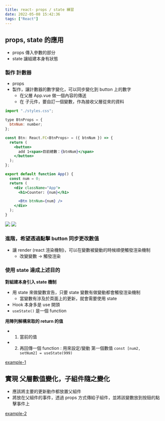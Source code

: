 ```yaml
---
title: react- props / state 練習
date: 2022-05-08 15:42:36
tags: ["React"]
---
```




## props, state 的應用
* props 傳入參數的部分
* state 讓組建本身有狀態

### 製作 計數器
* props
* 製作，讓計數器的數字變化，可以同步變化到 button 上的數字
	* 在父層 App.vue 做一個內容的傳送
	* 在 子元件，要自訂一個變數，作為接收父層從來的資料

```jsx
import "./styles.css";

type BtnProps = {
  btnNum: number;
};

const Btn: React.FC<BtnProps> = ({ btnNum }) => {
  return (
    <button>
      add 1<span>目前總數：{btnNum}</span>
    </button>
  );
};

export default function App() {
  const num = 0;
  return (
    <div className="App">
      <h1>Counter: {num}</h1>

      <Btn btnNum={num} />
    </div>
  );
}
```


![](https://i.imgur.com/OnOdTAs.png)
![](https://i.imgur.com/8VkhCGp.png)

### 進階，希望透過點擊 button 同步更改數值
* 讓 render (react 渲染機制)，可以在變數被變動的時候順便觸發渲染機制
	* 改變變數 -> 觸發渲染
### 使用 state 達成上述目的

 **對組建本身引入 state 機制**
 
* 用 state 來做變數宣告，只要 state 變數有做變動都會觸發渲染機制
	* 當變數有涉及於頁面上的更新，就會需要使用 state
* Hook 本身多是 use 開頭
* ``useState()`` 是一個 function

**用陣列解構來取的 return 的值**

* 1. 當前的值
* 2. 再回傳一個 function : 用來設定/變動 第一個數值 
``const [num2, setNum2] = useState(999)``

[example-1](https://codesandbox.io/s/react-props-state-yuc6qv?file=/src/App.tsx)

## 實現 父層數值變化，子組件隨之變化
* 應該將主要的更新動作都放置父組件
* 將放在父組件的事件，透過 props 方式傳給子組件，並將該變數放到按鈕的點擊事件上


[example-2 ](https://codesandbox.io/s/react-props-state-2-ylm345?file=/src/App.tsx)
